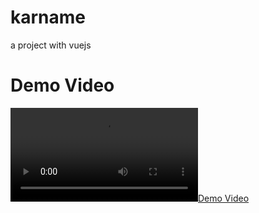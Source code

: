 # karname
a project with vuejs
<br>
# Demo Video
 [![Demo Video](https://github.com/ali2004-linux/karname/raw/main/demo.mkv)](https://github.com/ali2004-linux/karname/raw/main/demo.mkv)
